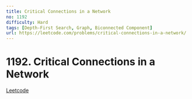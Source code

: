 ```yaml
---
title: Critical Connections in a Network
no: 1192
difficulty: Hard
tags: [Depth-First Search, Graph, Biconnected Component]
url: https://leetcode.com/problems/critical-connections-in-a-network/
---
```


# 1192. Critical Connections in a Network

[Leetcode](https://leetcode.com/problems/critical-connections-in-a-network/)

